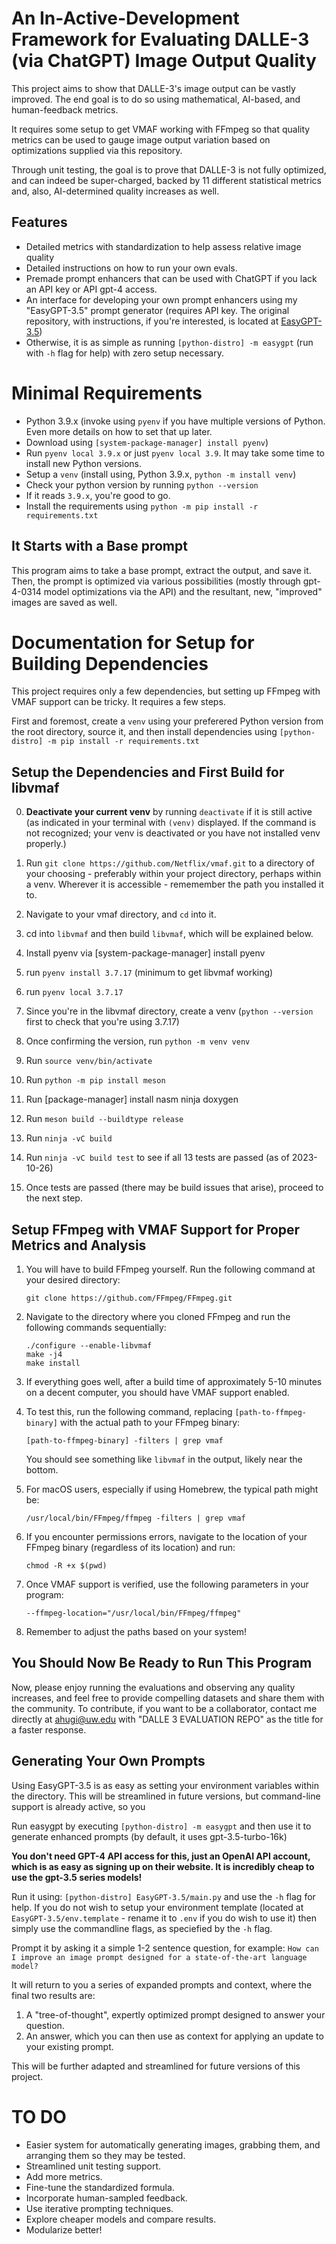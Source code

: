 # An In-Active-Development Framework for Evaluating DALLE-3 (via ChatGPT) Image Output Quality

This project aims to show that DALLE-3's image output can be vastly improved. The end goal is to do so using mathematical, AI-based, and human-feedback metrics.

It requires some setup to get VMAF working with FFmpeg so that quality metrics can be used to gauge image output variation based on optimizations supplied via this repository.

Through unit testing, the goal is to prove that DALLE-3 is not fully optimized, and can indeed be super-charged, backed by 11 different statistical metrics and, also, AI-determined quality increases as well.

## Features
- Detailed metrics with standardization to help assess relative image quality
- Detailed instructions on how to run your own evals.
- Premade prompt enhancers that can be used with ChatGPT if you lack an API key or API gpt-4 access.
- An interface for developing your own prompt enhancers using my "EasyGPT-3.5" prompt generator (requires API key. The original repository, with instructions, if you're interested, is located at [EasyGPT-3.5](https://github.com/alexfacehead/EasyGPT-3.5))
- Otherwise, it is as simple as running `[python-distro] -m easygpt` (run with `-h` flag for help) with zero setup necessary.

# Minimal Requirements
- Python 3.9.x (invoke using `pyenv` if you have multiple versions of Python. Even more details on how to set that up later.
- Download using `[system-package-manager] install pyenv`)
- Run `pyenv local 3.9.x` or just `pyenv local 3.9`. It may take some time to install new Python versions.
- Setup a `venv` (install using, Python 3.9.x, `python -m install venv`)
- Check your python version by running `python --version`
- If it reads `3.9.x`, you're good to go.
- Install the requirements using `python -m pip install -r requirements.txt`

## It Starts with a Base prompt

This program aims to take a base prompt, extract the output, and save it. Then, the prompt is optimized via various possibilities (mostly through gpt-4-0314 model optimizations via the API) and the resultant, new, "improved" images are saved as well.

# Documentation for Setup for Building Dependencies
This project requires only a few dependencies, but setting up FFmpeg with VMAF support can be tricky. It requires a few steps.

First and foremost, create a `venv` using your preferered Python version from the root directory, source it, and then install dependencies using `[python-distro] -m pip install -r requirements.txt`

## Setup the Dependencies and First Build for libvmaf 
0. **Deactivate your current venv** by running `deactivate` if it is still active (as indicated in your terminal with `(venv)` displayed. If the command is not recognized; your venv is deactivated or you have not installed venv properly.)

1. Run `git clone https://github.com/Netflix/vmaf.git` to a directory of your choosing - preferably within your project directory, perhaps within a venv. Wherever it is accessible - rememember the path you installed it to.
2. Navigate to your vmaf directory, and `cd` into it.
3. cd into `libvmaf` and then build `libvmaf`, which will be explained below.
4. Install pyenv via [system-package-manager] install pyenv
5. run `pyenv install 3.7.17` (minimum to get libvmaf working)
6. run `pyenv local 3.7.17`
7. Since you're in the libvmaf directory, create a venv (`python --version` first to check that you're using 3.7.17)
8. Once confirming the version, run `python -m venv venv`
9. Run `source venv/bin/activate`
10. Run `python -m pip install meson`
11. Run [package-manager] install nasm ninja doxygen
12. Run `meson build --buildtype release`
13. Run `ninja -vC build`
14. Run `ninja -vC build test` to see if all 13 tests are passed (as of 2023-10-26)
15. Once tests are passed (there may be build issues that arise), proceed to the next step.

## Setup FFmpeg with VMAF Support for Proper Metrics and Analysis

1. You will have to build FFmpeg yourself. Run the following command at your desired directory:
   ```
   git clone https://github.com/FFmpeg/FFmpeg.git
   ```

2. Navigate to the directory where you cloned FFmpeg and run the following commands sequentially:
   ```
   ./configure --enable-libvmaf
   make -j4
   make install
   ```

3. If everything goes well, after a build time of approximately 5-10 minutes on a decent computer, you should have VMAF support enabled.

4. To test this, run the following command, replacing `[path-to-ffmpeg-binary]` with the actual path to your FFmpeg binary:
   ```
   [path-to-ffmpeg-binary] -filters | grep vmaf
   ```
   You should see something like `libvmaf` in the output, likely near the bottom.

5. For macOS users, especially if using Homebrew, the typical path might be:
   ```
   /usr/local/bin/FFmpeg/ffmpeg -filters | grep vmaf
   ```

6. If you encounter permissions errors, navigate to the location of your FFmpeg binary (regardless of its location) and run:
   ```
   chmod -R +x $(pwd)
   ```

7. Once VMAF support is verified, use the following parameters in your program:
   ```
   --ffmpeg-location="/usr/local/bin/FFmpeg/ffmpeg"
   ```

8. Remember to adjust the paths based on your system!


## You Should Now Be Ready to Run This Program

Now, please enjoy running the evaluations and observing any quality increases, and feel free to provide compelling datasets and share them with the community. To contribute, if you want to be a collaborator, contact me directly at ahugi@uw.edu with "DALLE 3 EVALUATION REPO" as the title for a faster response.

## Generating Your Own Prompts
Using EasyGPT-3.5 is as easy as setting your environment variables within the directory. This will be streamlined in future versions, but command-line support is already active, so you 

Run easygpt by executing `[python-distro] -m easygpt` and then use it to generate enhanced prompts (by default, it uses gpt-3.5-turbo-16k)

**You don't need GPT-4 API access for this, just an OpenAI API account, which is as easy as signing up on their website. It is incredibly cheap to use the gpt-3.5 series models!**

Run it using: `[python-distro] EasyGPT-3.5/main.py` and use the `-h` flag for help. If you do not wish to setup your environment template (located at `EasyGPT-3.5/env.template` - rename it to `.env` if you do wish to use it) then simply use the commandline flags, as speciefied by the `-h` flag.

Prompt it by asking it a simple 1-2 sentence question, for example:
`How can I improve an image prompt designed for a state-of-the-art language model?`

It will return to you a series of expanded prompts and context, where the final two results are:
1. A "tree-of-thought", expertly optimized prompt designed to answer your question.
2. An answer, which you can then use as context for applying an update to your existing prompt.

This will be further adapted and streamlined for future versions of this project.

# TO DO
- Easier system for automatically generating images, grabbing them, and arranging them so they may be tested.
- Streamlined unit testing support.
- Add more metrics.
- Fine-tune the standardized formula.
- Incorporate human-sampled feedback.
- Use iterative prompting techniques.
- Explore cheaper models and compare results.
- Modularize better!